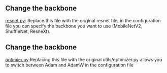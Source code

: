 ## Change the backbone

[resnet.py]('./resnet.py'): Replace this file with the original resnet file, in the configuration file you can specify the backbone you want to use (MobileNetV2, ShuffleNet, ResneXt).


## Change the backbone

[optimier.py]('./optimier.py'):Replacing this file with the original utils/optimizer.py allows you to switch between Adam and AdamW in the configuration file

